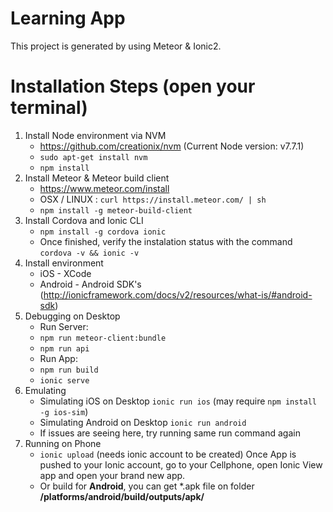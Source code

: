 # Learning App
This project is generated by using Meteor & Ionic2.

# Installation Steps (open your terminal)

1. Install Node environment via NVM
    * https://github.com/creationix/nvm (Current Node version: v7.7.1)
    * `sudo apt-get install nvm`
    * `npm install`
2. Install Meteor & Meteor build client
    * https://www.meteor.com/install
    * OSX / LINUX : `curl https://install.meteor.com/ | sh`
    * `npm install -g meteor-build-client`
3. Install Cordova and Ionic CLI
    * `npm install -g cordova ionic`
    * Once finished, verify the instalation status with the command `cordova -v && ionic -v`
4. Install environment
    * iOS - XCode
    * Android - Android SDK's (http://ionicframework.com/docs/v2/resources/what-is/#android-sdk)
5. Debugging on Desktop
    * Run Server:
    * `npm run meteor-client:bundle`
    * `npm run api`
    * Run App:
    * `npm run build`
    * `ionic serve`
6. Emulating
    * Simulating iOS on Desktop `ionic run ios` (may require `npm install -g ios-sim`)
    * Simulating Android on Desktop `ionic run android`
    * If issues are seeing here, try running same run command again
7. Running on Phone
    * `ionic upload` (needs ionic account to be created)
    Once App is pushed to your Ionic account, go to your Cellphone, open Ionic View app
    and open your brand new app.
    * Or build for **Android**, you can get *.apk file on folder **/platforms/android/build/outputs/apk/**
